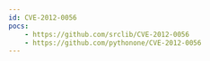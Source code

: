 ```yaml
---
id: CVE-2012-0056
pocs:
    - https://github.com/srclib/CVE-2012-0056
    - https://github.com/pythonone/CVE-2012-0056
---
```

